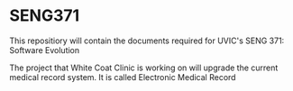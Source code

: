 # SENG371

This repositiory will contain the documents required for UVIC's SENG 371: Software Evolution 

The project that White Coat Clinic is working on will upgrade the current medical record system. It is called Electronic Medical Record
